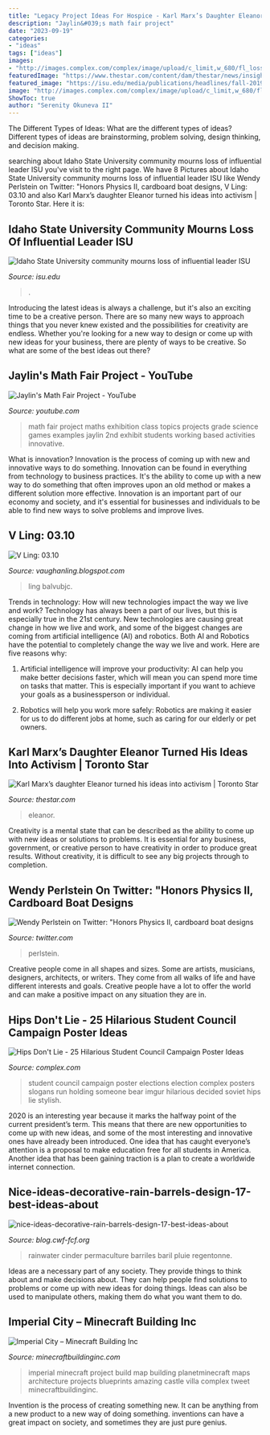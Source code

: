 ```yaml
---
title: "Legacy Project Ideas For Hospice - Karl Marx’s Daughter Eleanor Turned His Ideas Into Activism"
description: "Jaylin&#039;s math fair project"
date: "2023-09-19"
categories:
- "ideas"
tags: ["ideas"]
images:
- "http://images.complex.com/complex/image/upload/c_limit,w_680/fl_lossy,pg_1,q_auto/m22ooseoequosdnslim9.jpg"
featuredImage: "https://www.thestar.com/content/dam/thestar/news/insight/2015/06/19/karl-marxs-daughter-eleanor-an-important-figure-in-her-own-right/book-cover-marxjpg.jpg"
featured_image: "https://isu.edu/media/publications/headlines/fall-2019/180928-bonfire-26-copy.jpg"
image: "http://images.complex.com/complex/image/upload/c_limit,w_680/fl_lossy,pg_1,q_auto/m22ooseoequosdnslim9.jpg"
ShowToc: true
author: "Serenity Okuneva II"
---
```



The Different Types of Ideas: What are the different types of ideas?
Different types of ideas are brainstorming, problem solving, design thinking, and decision making.

	

		
searching about Idaho State University community mourns loss of influential leader ISU you've visit to the right page. We have 8 Pictures about Idaho State University community mourns loss of influential leader ISU like Wendy Perlstein on Twitter: &quot;Honors Physics II, cardboard boat designs, V Ling: 03.10 and also Karl Marx’s daughter Eleanor turned his ideas into activism | Toronto Star. Here it is:
		
    
## Idaho State University Community Mourns Loss Of Influential Leader ISU

<img loading=lazy src="https://isu.edu/media/publications/headlines/fall-2019/180928-bonfire-26-copy.jpg" onerror="this.onerror=null;this.src='https://tse3.mm.bing.net/th?id=OIP.Spzw84oNBnNkvf53kfAEnQHaE8&amp;pid=15.1';" alt="Idaho State University community mourns loss of influential leader ISU">

_Source: isu.edu_

>. 

	

Introducing the latest ideas is always a challenge, but it's also an exciting time to be a creative person. There are so many new ways to approach things that you never knew existed and the possibilities for creativity are endless. Whether you're looking for a new way to design or come up with new ideas for your business, there are plenty of ways to be creative. So what are some of the best ideas out there?

    
## Jaylin&#039;s Math Fair Project - YouTube

<img loading=lazy src="http://i.ytimg.com/vi/nRKNRYWBQVU/maxresdefault.jpg" onerror="this.onerror=null;this.src='https://tse3.mm.bing.net/th?id=OIP.0p9irw49sVRGq0lrwDQLvgHaEK&amp;pid=15.1';" alt="Jaylin&#039;s Math Fair Project - YouTube">

_Source: youtube.com_

>math fair project maths exhibition class topics projects grade science games examples jaylin 2nd exhibit students working based activities innovative. 

	

What is innovation?
Innovation is the process of coming up with new and innovative ways to do something. Innovation can be found in everything from technology to business practices. It's the ability to come up with a new way to do something that often improves upon an old method or makes a different solution more effective. Innovation is an important part of our economy and society, and it's essential for businesses and individuals to be able to find new ways to solve problems and improve lives.

    
## V Ling: 03.10

<img loading=lazy src="http://2.bp.blogspot.com/_annTPGBcsB4/S7F5B9R7U8I/AAAAAAAADMI/DBwRcwz_jR4/s1600/S5000940.JPG" onerror="this.onerror=null;this.src='https://tse1.mm.bing.net/th?id=OIP.Uh8ZkfY26JWsaASCYuT75gHaFj&amp;pid=15.1';" alt="V Ling: 03.10">

_Source: vaughanling.blogspot.com_

>ling balvubjc. 

	

Trends in technology: How will new technologies impact the way we live and work?
Technology has always been a part of our lives, but this is especially true in the 21st century. New technologies are causing great change in how we live and work, and some of the biggest changes are coming from artificial intelligence (AI) and robotics.
Both AI and Robotics have the potential to completely change the way we live and work. Here are five reasons why:

1. Artificial intelligence will improve your productivity: AI can help you make better decisions faster, which will mean you can spend more time on tasks that matter. This is especially important if you want to achieve your goals as a businessperson or individual.

2. Robotics will help you work more safely: Robotics are making it easier for us to do different jobs at home, such as caring for our elderly or pet owners.

    
## Karl Marx’s Daughter Eleanor Turned His Ideas Into Activism | Toronto Star

<img loading=lazy src="https://www.thestar.com/content/dam/thestar/news/insight/2015/06/19/karl-marxs-daughter-eleanor-an-important-figure-in-her-own-right/book-cover-marxjpg.jpg" onerror="this.onerror=null;this.src='https://tse4.mm.bing.net/th?id=OIP.gbgxC8Yos8hRAnZ2A-nIegEsDJ&amp;pid=15.1';" alt="Karl Marx’s daughter Eleanor turned his ideas into activism | Toronto Star">

_Source: thestar.com_

>eleanor. 

	

Creativity is a mental state that can be described as the ability to come up with new ideas or solutions to problems. It is essential for any business, government, or creative person to have creativity in order to produce great results. Without creativity, it is difficult to see any big projects through to completion.

    
## Wendy Perlstein On Twitter: &quot;Honors Physics II, Cardboard Boat Designs

<img loading=lazy src="https://pbs.twimg.com/media/CjeNwZKVAAA8_VF.jpg:large" onerror="this.onerror=null;this.src='https://tse1.mm.bing.net/th?id=OIP.5lyTgHnbRw9WkBcP-l6CoQHaJ4&amp;pid=15.1';" alt="Wendy Perlstein on Twitter: &quot;Honors Physics II, cardboard boat designs">

_Source: twitter.com_

>perlstein. 

	

Creative people come in all shapes and sizes. Some are artists, musicians, designers, architects, or writers. They come from all walks of life and have different interests and goals. Creative people have a lot to offer the world and can make a positive impact on any situation they are in.

    
## Hips Don&#039;t Lie - 25 Hilarious Student Council Campaign Poster Ideas

<img loading=lazy src="http://images.complex.com/complex/image/upload/c_limit,w_680/fl_lossy,pg_1,q_auto/m22ooseoequosdnslim9.jpg" onerror="this.onerror=null;this.src='https://tse3.mm.bing.net/th?id=OIP.ybiOUAWmbLQzXolb60JjSAAAAA&amp;pid=15.1';" alt="Hips Don&#039;t Lie - 25 Hilarious Student Council Campaign Poster Ideas">

_Source: complex.com_

>student council campaign poster elections election complex posters slogans run holding someone bear imgur hilarious decided soviet hips lie stylish. 

	

2020 is an interesting year because it marks the halfway point of the current president’s term. This means that there are new opportunities to come up with new ideas, and some of the most interesting and innovative ones have already been introduced. One idea that has caught everyone’s attention is a proposal to make education free for all students in America. Another idea that has been gaining traction is a plan to create a worldwide internet connection.

    
## Nice-ideas-decorative-rain-barrels-design-17-best-ideas-about

<img loading=lazy src="https://blog.cwf-fcf.org/wp-content/uploads/2018/04/nice-ideas-decorative-rain-barrels-design-17-best-ideas-about-decorative-rain-barrels-on-pinterest-rain-768x1029-640x858.jpg" onerror="this.onerror=null;this.src='https://tse4.mm.bing.net/th?id=OIP.ZpuuPEPGD5MDZoC_Wte8OwHaJ7&amp;pid=15.1';" alt="nice-ideas-decorative-rain-barrels-design-17-best-ideas-about">

_Source: blog.cwf-fcf.org_

>rainwater cinder permaculture barriles baril pluie regentonne. 

	

Ideas are a necessary part of any society. They provide things to think about and make decisions about. They can help people find solutions to problems or come up with new ideas for doing things. Ideas can also be used to manipulate others, making them do what you want them to do.

    
## Imperial City – Minecraft Building Inc

<img loading=lazy src="http://minecraftbuildinginc.com/wp-content/uploads/2013/10/imperial-city-minecraft-world-build-6.jpg" onerror="this.onerror=null;this.src='https://tse3.mm.bing.net/th?id=OIP.G8ICcIe3es3ZvAY8T9n4sQHaE8&amp;pid=15.1';" alt="Imperial City – Minecraft Building Inc">

_Source: minecraftbuildinginc.com_

>imperial minecraft project build map building planetminecraft maps architecture projects blueprints amazing castle villa complex tweet minecraftbuildinginc. 

	

Invention is the process of creating something new. It can be anything from a new product to a new way of doing something. inventions can have a great impact on society, and sometimes they are just pure genius.


